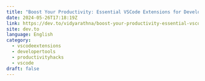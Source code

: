 ```yaml
---
title: "Boost Your Productivity: Essential VSCode Extensions for Developers"
date: 2024-05-26T17:18:19Z
link: https://dev.to/vidyarathna/boost-your-productivity-essential-vscode-extensions-for-developers-25bd?utm_medium=RSS&utm_source=news.12bit.vn
site: dev.to
language: English
category:
  - vscodeextensions
  - developertools
  - productivityhacks
  - vscode
draft: false
---
```

